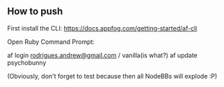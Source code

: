 ## How to push 

First install the CLI:
https://docs.appfog.com/getting-started/af-cli


Open Ruby Command Prompt:

af login rodrigues.andrew@gmail.com / vanilla(is what?)
af update psychobunny


(Obviously, don't forget to test because then all NodeBBs will explode :P)